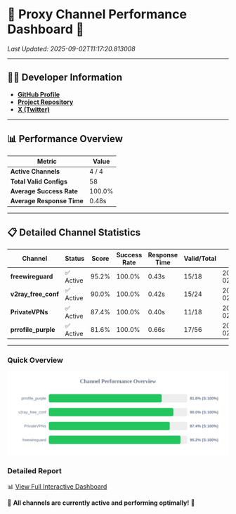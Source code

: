 # 🌟 Proxy Channel Performance Dashboard 🌟

_Last Updated: 2025-09-02T11:17:20.813008_

---

## 👩‍💻 Developer Information

- **[GitHub Profile](https://github.com/4n0nymou3)**  
- **[Project Repository](https://github.com/4n0nymou3/multi-proxy-config-fetcher)**  
- **[X (Twitter)](https://x.com/4n0nymou3)**  

---

## 📊 Performance Overview

| Metric                | Value       |
|-----------------------|-------------|
| **Active Channels**   | 4 / 4       |
| **Total Valid Configs** | 58          |
| **Average Success Rate** | 100.0%      |
| **Average Response Time** | 0.48s       |

---

## 📋 Detailed Channel Statistics

| Channel          | Status     | Score  | Success Rate | Response Time | Valid/Total | Last Success               |
|------------------|------------|--------|--------------|---------------|-------------|----------------------------|
| **freewireguard**  | ✅ Active  | 95.2%  | 100.0% | 0.43s         | 15/18       | 2025-09-02T11:17:20.811108 |
| **v2ray_free_conf**  | ✅ Active  | 90.0%  | 100.0% | 0.42s         | 15/24       | 2025-09-02T11:17:19.918143 |
| **PrivateVPNs**  | ✅ Active  | 87.4%  | 100.0% | 0.40s         | 11/18       | 2025-09-02T11:17:20.356220 |
| **prrofile_purple**  | ✅ Active  | 81.6%  | 100.0% | 0.66s         | 17/56       | 2025-09-02T11:17:19.442086 |

---

### Quick Overview
<div align="center">
  <a href="https://raw.githubusercontent.com/nullluser/NullRepo/refs/heads/main/assets/channel_stats_chart.svg">
    <img src="https://raw.githubusercontent.com/nullluser/NullRepo/refs/heads/main/assets/channel_stats_chart.svg" alt="Source Performance Statistics" width="800">
  </a>
</div>

### Detailed Report
📊 [View Full Interactive Dashboard](https://htmlpreview.github.io/?https://github.com/nullluser/NullRepo/blob/main/assets/performance_report.html)

🎉 **All channels are currently active and performing optimally!** 🎉
